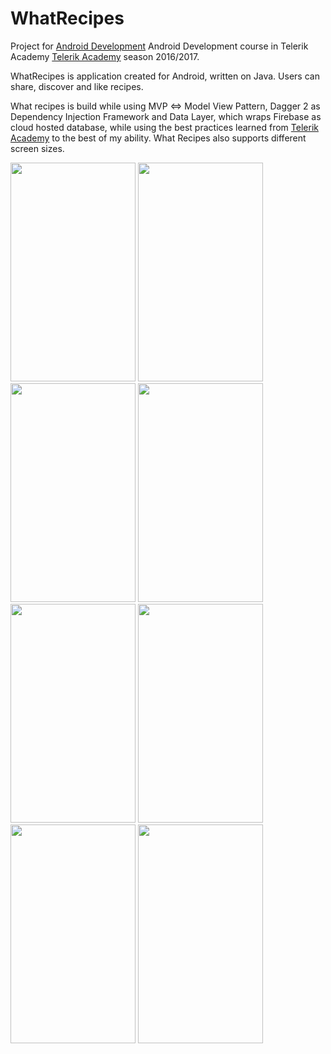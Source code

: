 # WhatRecipes

Project for [Android Development](https://github.com/TelerikAcademy/Mobile-Applications-for-Android) Android Development course in Telerik Academy [Telerik Academy](www.telerikacademy.com) season 2016/2017.

WhatRecipes is application created for Android, written on Java. Users can share, discover and like recipes. 

What recipes is build while using MVP <=> Model View Pattern, Dagger 2 as Dependency Injection Framework and Data Layer, which wraps Firebase as cloud hosted database, while using the best practices learned from [Telerik Academy](www.telerikacademy.com) to the best of my ability. What Recipes also supports different screen sizes.

<img src="http://i.imgur.com/Z41vQrL.jpg" width="200" height="350" />
<img src="http://i.imgur.com/g53Du53.png" width="200" height="350" />
<img src="http://i.imgur.com/W1Ujqjr.png" width="200" height="350" />
<img src="http://i.imgur.com/PYeoGsU.png" width="200" height="350" />
<img src="http://i.imgur.com/qVZYsPZ.png" width="200" height="350" />
<img src="http://i.imgur.com/rjFu2bW.png" width="200" height="350" />
<img src="http://i.imgur.com/6HqUfP1.png" width="200" height="350" />
<img src="http://i.imgur.com/d4BPAuu.png" width="200" height="350" />







